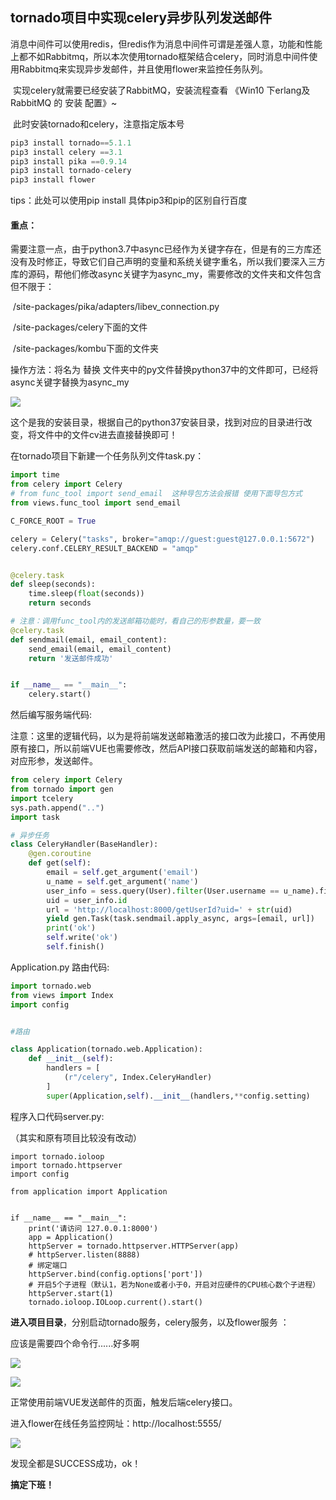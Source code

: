 ## tornado项目中实现celery异步队列发送邮件

​	消息中间件可以使用redis，但redis作为消息中间件可谓是差强人意，功能和性能上都不如Rabbitmq，所以本次使用tornado框架结合celery，同时消息中间件使用Rabbitmq来实现异步发邮件，并且使用flower来监控任务队列。 

​	实现celery就需要已经安装了RabbitMQ，安装流程查看 《Win10 下erlang及 RabbitMQ 的 安装 配置》~

​	此时安装tornado和celery，注意指定版本号 

```python
pip3 install tornado==5.1.1
pip3 install celery ==3.1
pip3 install pika ==0.9.14
pip3 install tornado-celery
pip3 install flower
```

tips：此处可以使用pip install  具体pip3和pip的区别自行百度



#### 重点：

​	需要注意一点，由于python3.7中async已经作为关键字存在，但是有的三方库还没有及时修正，导致它们自己声明的变量和系统关键字重名，所以我们要深入三方库的源码，帮他们修改async关键字为async_my，需要修改的文件夹和文件包含但不限于：

​    /site-packages/pika/adapters/libev_connection.py

​    /site-packages/celery下面的文件

​    /site-packages/kombu下面的文件夹



操作方法：将名为  替换  文件夹中的py文件替换python37中的文件即可，已经将async关键字替换为async_my

![](C:\Users\ASUS\Desktop\md用图\async替换文件目录.png)

这个是我的安装目录，根据自己的python37安装目录，找到对应的目录进行改变，将文件中的文件cv进去直接替换即可！



在tornado项目下新建一个任务队列文件task.py： 

```python
import time
from celery import Celery
# from func_tool import send_email  这种导包方法会报错 使用下面导包方式
from views.func_tool import send_email

C_FORCE_ROOT = True

celery = Celery("tasks", broker="amqp://guest:guest@127.0.0.1:5672")
celery.conf.CELERY_RESULT_BACKEND = "amqp"


@celery.task
def sleep(seconds):
    time.sleep(float(seconds))
    return seconds

# 注意：调用func_tool内的发送邮箱功能时，看自己的形参数量，要一致
@celery.task
def sendmail(email, email_content):
    send_email(email, email_content)
    return '发送邮件成功'


if __name__ == "__main__":
    celery.start()
```



然后编写服务端代码: 

注意：这里的逻辑代码，以为是将前端发送邮箱激活的接口改为此接口，不再使用原有接口，所以前端VUE也需要修改，然后API接口获取前端发送的邮箱和内容，对应形参，发送邮件。

```python
from celery import Celery
from tornado import gen
import tcelery
sys.path.append("..")
import task

# 异步任务
class CeleryHandler(BaseHandler):
    @gen.coroutine
    def get(self):
        email = self.get_argument('email')
        u_name = self.get_argument('name')
        user_info = sess.query(User).filter(User.username == u_name).first()
        uid = user_info.id
        url = 'http://localhost:8000/getUserId?uid=' + str(uid)
        yield gen.Task(task.sendmail.apply_async, args=[email, url])
        print('ok')
        self.write('ok')
        self.finish()
```

Application.py   路由代码: 

```python
import tornado.web
from views import Index
import config


#路由 

class Application(tornado.web.Application):
    def __init__(self):
        handlers = [
            (r"/celery", Index.CeleryHandler)
        ]
        super(Application,self).__init__(handlers,**config.setting)
```

程序入口代码server.py: 

（其实和原有项目比较没有改动）

```
import tornado.ioloop
import tornado.httpserver
import config
 
from application import Application
 

if __name__ == "__main__":
    print('请访问 127.0.0.1:8000')
    app = Application()
    httpServer = tornado.httpserver.HTTPServer(app)
    # httpServer.listen(8888)
    # 绑定端口
    httpServer.bind(config.options['port'])
    # 开启5个子进程（默认1，若为None或者小于0，开启对应硬件的CPU核心数个子进程）
    httpServer.start(1)
    tornado.ioloop.IOLoop.current().start()
```

**进入项目目录**，分别启动tornado服务，celery服务，以及flower服务 ：

应该是需要四个命令行......好多啊

![](C:\Users\ASUS\Desktop\md用图\启动celery服务.png)



![](C:\Users\ASUS\Desktop\md用图\启动flower.png)



正常使用前端VUE发送邮件的页面，触发后端celery接口。



进入flower在线任务监控网址：http://localhost:5555/ 

![](C:\Users\ASUS\Desktop\md用图\flower监控.png)



发现全都是SUCCESS成功，ok！

**搞定下班！**